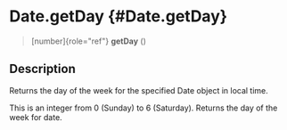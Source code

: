 Date.getDay {#Date.getDay}
===========

> [number]{role="ref"} **getDay** ()

Description
-----------

Returns the day of the week for the specified Date object in local time.

This is an integer from 0 (Sunday) to 6 (Saturday). Returns the day of
the week for date.
